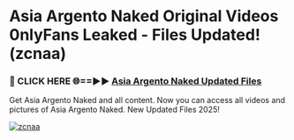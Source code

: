 # Asia Argento Naked Original Videos 0nlyFans Leaked - Files Updated! (zcnaa)

<h3>🔴 CLICK HERE 🌐==►► <a href="https://tinyurl.com/yckcrads" rel="nofollow">Asia Argento Naked Updated Files</a></h3>

Get Asia Argento Naked and all content. Now you can access all videos and pictures of Asia Argento Naked. New Updated Files 2025!

[![zcnaa](https://i.imgur.com/hpKpOFt.gif)](https://tinyurl.com/yckcrads)
